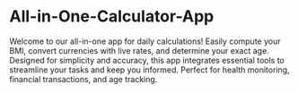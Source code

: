 # All-in-One-Calculator-App
Welcome to our all-in-one app for daily calculations! Easily compute your BMI, convert currencies with live rates, and determine your exact age. Designed for simplicity and accuracy, this app integrates essential tools to streamline your tasks and keep you informed. Perfect for health monitoring, financial transactions, and age tracking.
